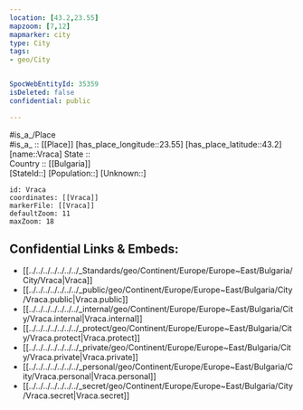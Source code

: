 ```yaml
---
location: [43.2,23.55] 
mapzoom: [7,12] 
mapmarker: city 
type: City
tags:
- geo/City


SpocWebEntityId: 35359
isDeleted: false
confidential: public

---
```

#is_a_/Place  
#is_a_ :: [[Place]] 
[has_place_longitude::23.55] 
[has_place_latitude::43.2] 
[name::Vraca] 
State ::  
Country :: [[Bulgaria]]  
[StateId::] 
[Population::] 
[Unknown::] 


```leaflet
id: Vraca
coordinates: [[Vraca]] 
markerFile: [[Vraca]] 
defaultZoom: 11 
maxZoom: 18
```


## Confidential Links & Embeds: 
- [[../../../../../../../_Standards/geo/Continent/Europe/Europe~East/Bulgaria/City/Vraca|Vraca]] 
- [[../../../../../../../_public/geo/Continent/Europe/Europe~East/Bulgaria/City/Vraca.public|Vraca.public]] 
- [[../../../../../../../_internal/geo/Continent/Europe/Europe~East/Bulgaria/City/Vraca.internal|Vraca.internal]] 
- [[../../../../../../../_protect/geo/Continent/Europe/Europe~East/Bulgaria/City/Vraca.protect|Vraca.protect]] 
- [[../../../../../../../_private/geo/Continent/Europe/Europe~East/Bulgaria/City/Vraca.private|Vraca.private]] 
- [[../../../../../../../_personal/geo/Continent/Europe/Europe~East/Bulgaria/City/Vraca.personal|Vraca.personal]] 
- [[../../../../../../../_secret/geo/Continent/Europe/Europe~East/Bulgaria/City/Vraca.secret|Vraca.secret]] 
